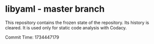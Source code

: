 # libyaml - master branch

This repository contains the frozen state of the repository.
Its history is cleared. It is used only for static code
analysis with Codacy.

Commit Time: 1734447179